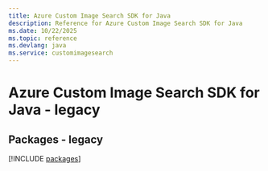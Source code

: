 ```yaml
---
title: Azure Custom Image Search SDK for Java
description: Reference for Azure Custom Image Search SDK for Java
ms.date: 10/22/2025
ms.topic: reference
ms.devlang: java
ms.service: customimagesearch
---
```

# Azure Custom Image Search SDK for Java - legacy
## Packages - legacy
[!INCLUDE [packages](custom-image-search-index.md)]